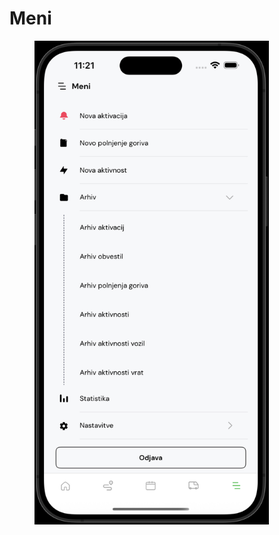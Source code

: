# Meni

<figure><img src="../../.gitbook/assets/pasted-movie-6622.png" alt="" width="375"><figcaption></figcaption></figure>
